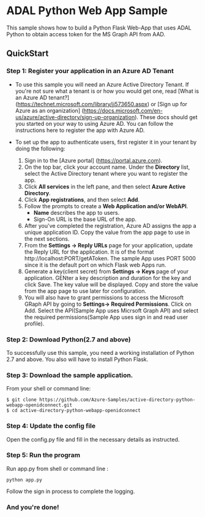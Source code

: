 # ADAL Python Web App Sample

This sample shows how to build a Python Flask Web-App that uses ADAL Python to obtain access token for the MS Graph API from AAD.

## QuickStart 

### Step 1: Register your application in an Azure AD Tenant

- To use this sample you will need an Azure Active Directory Tenant. If you're not sure what a tenant is or how you would get one, read [What is an Azure AD tenant?] (https://technet.microsoft.com/library/jj573650.aspx) or [Sign up for Azure as an organization] (https://docs.microsoft.com/en-us/azure/active-directory/sign-up-organization). These docs should get you started on your way to using Azure AD. You can follow the instructions here to register the app with Azure AD.

- To set up the app to authenticate users, first register it in your tenant by doing the following:
  1. Sign in to the [Azure portal] (https://portal.azure.com).
  2. On the top bar, click your account name. Under the **Directory** list, select the Active Directory tenant where you want to register the app.
  3. Click **All services** in the left pane, and then select **Azure Active Directory**.
  4. Click **App registrations**, and then select **Add**.
  5. Follow the prompts to create a **Web Application and/or WebAPI**.
     - **Name** describes the app to users.
     - Sign-On URL is the base URL of the app. 
  6. After you've completed the registration, Azure AD assigns the app a unique application ID. Copy the value from the app page to use in the next sections.
  7. From the **Settings -> Reply URLs** page for your application, update the Reply URL for the application. It is of the format http://localhost:PORT/getAToken. The sample App uses PORT 5000 since it is the default port on which Flask web Apps run.
  8. Generate a key(client secret) from **Settings -> Keys** page of your application. GENter a key description and duration for the key and click Save. The key value will be displayed. Copy and store the value from the app page to use later for configuration.
  9. You will also have to grant permissions to access the Microsoft GRaph API by going to **Settings-> Required Permissions**. Click on Add. Select the API(Sample App uses Micrsoft Graph API) and select the required permissions(Sample App uses sign in and read user profile).


### Step 2: Download Python(2.7 and above) 
To successfully use this sample, you need a working installation of Python 2.7 and above.
You also will have to install Python Flask.

### Step 3: Download the sample application.

From your shell or command line:
```
$ git clone https://github.com/Azure-Samples/active-directory-python-webapp-openidconnect.git
$ cd active-directory-python-webapp-openidconnect
```

### Step 4: Update the config file 

Open the config.py file and fill in the necessary details as instructed. 

### Step 5: Run the program

Run app.py from shell or command line :
```
python app.py
```
Follow the sign in process to complete the logging.

### And you're done!
